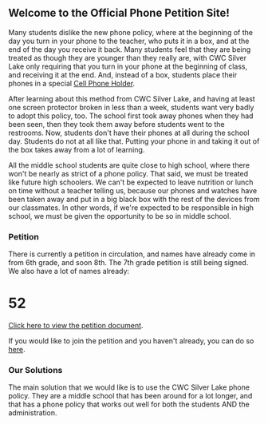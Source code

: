 ## Welcome to the Official Phone Petition Site!

Many students dislike the new phone policy, where at the beginning of the day you turn in your phone to the teacher, who puts it in a box, and at the end of the day you receive it back. Many students feel that they are being treated as though they are younger than they really are, with CWC Silver Lake only requiring that you turn in your phone at the beginning of class, and receiving it at the end. And, instead of a box, students place their phones in a special [Cell Phone Holder](https://www.amazon.com/Numbered-Classroom-Calculator-Hanging-Organizer/dp/B01EX0IZ0Y).

After learning about this method from CWC Silver Lake, and having at least one screen protector broken in less than a week, students want very badly to adopt this policy, too. The school first took away phones when they had been seen, then they took them away before students went to the restrooms. Now, students don't have their phones at all during the school day. Students do not at all like that. Putting your phone in and taking it out of the box takes away from a lot of learning.

All the middle school students are quite close to high school, where there won't be nearly as strict of a phone policy. That said, we must be treated like future high schoolers. We can't be expected to leave nutrition or lunch on time without a teacher telling us, because our phones and watches have been taken away and put in a big black box with the rest of the devices from our classmates. In other words, if we're expected to be responsible in high school, we must be given the opportunity to be so in middle school.

### Petition

There is currently a petition in circulation, and names have already come in from 6th grade, and soon 8th. The 7th grade petition is still being signed. We also have a lot of names already:
# 52
[Click here to view the petition document](https://drive.google.com/file/d/15MLscMJEdBkjq5OY8gjFgSzsG-gyLKxK/view?usp=sharing).

If you would like to join the petition and you haven't already, you can do so [here](https://forms.gle/J9yysP7t8qumxwY7A).

### Our Solutions

The main solution that we would like is to use the CWC Silver Lake phone policy. They are a middle school that has been around for a lot longer, and that has a phone policy that works out well for both the students AND the administration.
